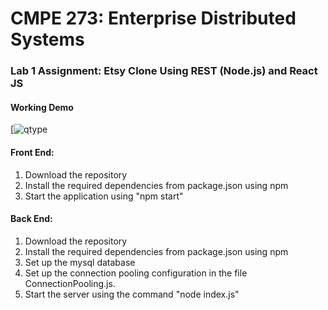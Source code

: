 # CMPE 273: Enterprise Distributed Systems
### Lab 1 Assignment: Etsy Clone Using REST (Node.js) and React JS

#### Working Demo

[![qtype](https://youtu.be/OZZu1CEOS_w)

#### Front End:

1. Download the repository
2. Install the required dependencies from package.json using npm
3. Start the application using "npm start"

#### Back End:

1. Download the repository
2. Install the required dependencies from package.json using npm
3. Set up the mysql database
4. Set up the connection pooling configuration in the file ConnectionPooling.js.
5. Start the server using the command "node index.js"
